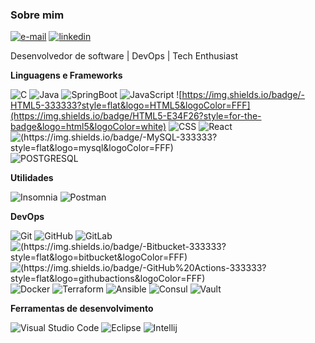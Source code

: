 ### Sobre mim

[![e-mail](https://img.shields.io/badge/-edson@facioli.dev.br-D14836?style=flat-square&labelColor=D14836&logo=gmail&logoColor=white&link=malito:edson@facioli.dev.br)](mailto:edson@facioli.dev.br)
[![linkedin](https://img.shields.io/badge/-Edson%20Facioli-0077B5?style=flat-square&labelColor=0077B5&logo=linkedin&logoColor=white&link=https://www.linkedin.com/in/edson-facioli/)](https://www.linkedin.com/in/edson-facioli/)

Desenvolvedor de software | DevOps | Tech Enthusiast

**Linguagens e Frameworks**

![C](https://img.shields.io/badge/C-00599C?style=for-the-badge&logo=c&logoColor=white)
![Java](https://img.shields.io/badge/Java-323330?style=for-the-badge&logo=java&logoColor=F7DF1E)
![[SpringBoot](https://img.shields.io/badge/-Spring%20Boot-333333?style=flat&logo=springboot&logoColor=FFF)](https://img.shields.io/badge/Spring_Boot-6DB33F?style=for-the-badge&logo=spring-boot&logoColor=white)
![[JavaScript](https://img.shields.io/badge/-JavaScript-333333?style=flat&logo=javascript&logoColor=FFF)](https://img.shields.io/badge/JavaScript-323330?style=for-the-badge&logo=javascript&logoColor=F7DF1E)
![https://img.shields.io/badge/-HTML5-333333?style=flat&logo=HTML5&logoColor=FFF](https://img.shields.io/badge/HTML5-E34F26?style=for-the-badge&logo=html5&logoColor=white)
![[CSS](https://img.shields.io/badge/-CSS-333333?style=flat&logo=CSS3&logoColor=FFF)](https://img.shields.io/badge/CSS3-1572B6?style=for-the-badge&logo=css3&logoColor=white)
![React](https://img.shields.io/badge/React-20232A?style=for-the-badge&logo=react&logoColor=61DAFB)
![(https://img.shields.io/badge/-MySQL-333333?style=flat&logo=mysql&logoColor=FFF)](https://img.shields.io/badge/MySQL-005C84?style=for-the-badge&logo=mysql&logoColor=white)
![[POSTGRESQL](https://img.shields.io/badge/-PostgreSQL-333333?style=flat&logo=postgresql&logoColor=FFF)
](https://img.shields.io/badge/PostgreSQL-316192?style=for-the-badge&logo=postgresql&logoColor=white)

**Utilidades**

![[Insomnia](https://img.shields.io/badge/-Insomnia-333333?style=flat&logo=insomnia&logoColor=FFF)](https://img.shields.io/badge/Insomnia-5849be?style=for-the-badge&logo=Insomnia&logoColor=white)
![[Postman](https://img.shields.io/badge/-Postman-333333?style=flat&logo=postman&logoColor=FFF)](https://img.shields.io/badge/Postman-FF6C37?style=for-the-badge&logo=Postman&logoColor=white)

**DevOps**

![Git](https://img.shields.io/badge/GIT-E44C30?style=for-the-badge&logo=git&logoColor=white)
![[GitHub](https://img.shields.io/badge/-Git-333333?style=flat&logo=git&logoColor=FFF)](https://img.shields.io/badge/GitHub-100000?style=for-the-badge&logo=github&logoColor=white)
![GitLab](https://img.shields.io/badge/GitLab-330F63?style=for-the-badge&logo=gitlab&logoColor=white)
![(https://img.shields.io/badge/-Bitbucket-333333?style=flat&logo=bitbucket&logoColor=FFF)](https://img.shields.io/badge/Bitbucket-0747a6?style=for-the-badge&logo=bitbucket&logoColor=white)
![(https://img.shields.io/badge/-GitHub%20Actions-333333?style=flat&logo=githubactions&logoColor=FFF)](https://img.shields.io/badge/Github%20Actions-282a2e?style=for-the-badge&logo=githubactions&logoColor=367cfe)
![[Docker](https://img.shields.io/badge/-Docker-333333?style=flat&logo=docker&logoColor=FFF)](https://img.shields.io/badge/Docker-2CA5E0?style=for-the-badge&logo=docker&logoColor=white)
![[Terraform](https://img.shields.io/badge/-Terraform-333333?style=flat&logo=terraform&logoColor=FFF)](https://img.shields.io/badge/Terraform-7B42BC?style=for-the-badge&logo=terraform&logoColor=white)
![Ansible](https://img.shields.io/badge/Ansible-000000?style=for-the-badge&logo=ansible&logoColor=white)
![Consul](https://img.shields.io/badge/-Consul-333333?style=flat&logo=consul&logoColor=FFF)
![Vault](https://img.shields.io/badge/-Vault-333333?style=flat&logo=vault&logoColor=FFF)


**Ferramentas de desenvolvimento**

![[Visual Studio Code](https://img.shields.io/badge/-Visual%20Studio%20Code-333333?style=flat&logo=visual-studio-code&logoColor=FFF)](https://img.shields.io/badge/VSCode-0078D4?style=for-the-badge&logo=visual%20studio%20code&logoColor=white)
![[Eclipse](https://img.shields.io/badge/-Eclipse-333333?style=flat&logo=eclipse-ide&logoColor=FFF)](https://img.shields.io/badge/Eclipse-2C2255?style=for-the-badge&logo=eclipse&logoColor=white)
![[Intellij](https://img.shields.io/badge/-Intellij-333333?style=flat&logo=intellijidea&logoColor=FFF)](https://img.shields.io/badge/IntelliJ_IDEA-000000.svg?style=for-the-badge&logo=intellij-idea&logoColor=white)


